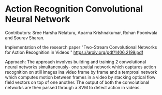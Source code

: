 # Action Recognition Convolutional Neural Network

Contributors: Sree Harsha Nelaturu, Aparna Krishnakumar, Rohan Pooniwala and Sourav Sharan. 

Implementation of the research paper  "Two-Stream Convolutional Networks for Action Recognition in Videos " https://arxiv.org/pdf/1406.2199.pdf 

Approach:
The approach involves building and training 2 convolutional neural networks simultaneously- one spatial network which captures action recognition on still images ina video frame by frame and a temproal network which computes motion between frames in a video by stacking optical flow field vectors on top of one another. The output of both the convolutional networks are then passed through a SVM to detect action in videos. 
